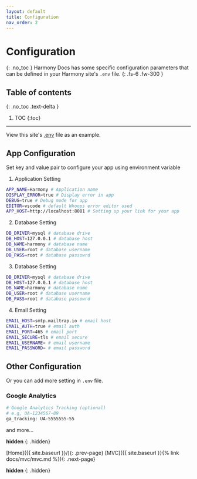 ```yaml
---
layout: default
title: Configuration
nav_order: 2
---
```


# Configuration
{: .no_toc }
Harmony Docs has some specific configuration parameters that can be defined in your Harmony site's `.env` file.
{: .fs-6 .fw-300 }

## Table of contents
{: .no_toc .text-delta }

1. TOC
{:toc}

---


View this site's [.env](https://github.com/harmony-betta/harmony/tree/master/.env.example) file as an example.

## App Configuration

Set key and value pair to configure your app using environment variable

1. Application Setting
```bash
APP_NAME=Harmony # Application name
DISPLAY_ERROR=true # Display error in app
DEBUG=true # Debug mode for app
EDITOR=vscode # default Whoops error editor used
APP_HOST=http://localhost:8081 # Setting up your link for your app
```

2. Database Setting
```bash
DB_DRIVER=mysql # database drive
DB_HOST=127.0.0.1 # database host
DB_NAME=harmony # database name
DB_USER=root # database username
DB_PASS=root # database passowrd
```

3. Database Setting
```bash
DB_DRIVER=mysql # database drive
DB_HOST=127.0.0.1 # database host
DB_NAME=harmony # database name
DB_USER=root # database username
DB_PASS=root # database passowrd
```

4. Email Setting
```bash
EMAIL_HOST=smtp.mailtrap.io # email host
EMAIL_AUTH=true # email auth
EMAIL_PORT=465 # email port
EMAIL_SECURE=tls # email secure
EMAIL_USERNAME= # email username
EMAIL_PASSWORD= # email password
```

## Other Configuration

Or you can add more setting in `.env` file. 

### Google Analytics

```bash
# Google Analytics Tracking (optional)
# e.g, UA-1234567-89
ga_tracking: UA-5555555-55
```

and more...

**hidden**
{: .hidden}

[Home]({{ site.baseurl }}/){: .prev-page}
[MVC]({{ site.baseurl }}{% link docs/mvc/mvc.md %}){: .next-page}

**hidden**
{: .hidden}